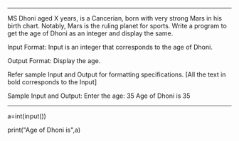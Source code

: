 ***
MS Dhoni aged X years, is a Cancerian, born with very strong Mars in his birth chart. Notably, Mars is the ruling planet for sports. Write a program to get the age of Dhoni as an integer and display the same.

Input Format:
Input is an integer that corresponds to the age of Dhoni.

Output Format:
Display the age.

Refer sample Input and Output for formatting specifications.
[All the text in bold corresponds to the Input]

Sample Input and Output:
Enter the age:
35
Age of Dhoni is 35
***
a=int(input())

print("Age of Dhoni is",a)
